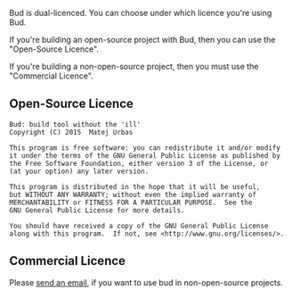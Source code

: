 Bud is dual-licenced. You can choose under which licence you're using Bud.

If you're building an open-source project with Bud, then you can use the "Open-Source Licence".

If you're building a non-open-source project, then you must use the "Commercial Licence".

## Open-Source Licence

    Bud: build tool without the 'ill'
    Copyright (C) 2015  Matej Urbas

    This program is free software: you can redistribute it and/or modify
    it under the terms of the GNU General Public License as published by
    the Free Software Foundation, either version 3 of the License, or
    (at your option) any later version.

    This program is distributed in the hope that it will be useful,
    but WITHOUT ANY WARRANTY; without even the implied warranty of
    MERCHANTABILITY or FITNESS FOR A PARTICULAR PURPOSE.  See the
    GNU General Public License for more details.

    You should have received a copy of the GNU General Public License
    along with this program.  If not, see <http://www.gnu.org/licenses/>.

## Commercial Licence

Please [send an email](matej.urbas@gmail.com), if you want to use bud in non-open-source projects.